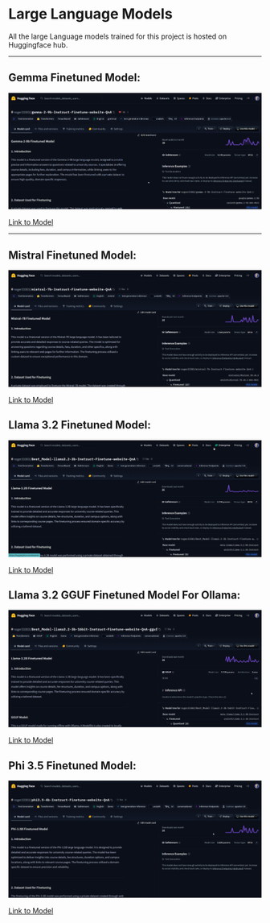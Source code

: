 # Large Language Models
All the large Language models trained for this project is hosted on Huggingface hub.
<hr>

## Gemma Finetuned Model:
![Gemma model](https://github.com/Abhinav330/MSC-Project/blob/main/Large%20Language%20Models/Gemma_model.png)

[Link to Model](https://huggingface.co/roger33303/gemma-2-9b-Instruct-Finetune-website-QnA)

<hr>

## Mistral Finetuned Model:

![Mistral Model](https://github.com/Abhinav330/MSC-Project/blob/main/Large%20Language%20Models/Mistral_model.png)

[Link to Model](https://huggingface.co/roger33303/mistral-7b-Instruct-Finetune-website-QnA)

## Llama 3.2 Finetuned Model:

![Llama 3.2 Model](https://github.com/Abhinav330/MSC-Project/blob/main/Large%20Language%20Models/llama_model.png)

[Link to Model](https://huggingface.co/roger33303/Best_Model-llama3.2-3b-Instruct-Finetune-website-QnA)

## Llama 3.2 GGUF Finetuned Model For Ollama:

![Llama 3.2 GGUF Model](https://github.com/Abhinav330/MSC-Project/blob/main/Large%20Language%20Models/llama_gguf_model.png)

[Link to Model](https://huggingface.co/roger33303/Best_Model-llama3.2-3b-16bit-Instruct-Finetune-website-QnA-gguf)


## Phi 3.5 Finetuned Model:

![Phi 3.5 Model](https://github.com/Abhinav330/MSC-Project/blob/main/Large%20Language%20Models/phi_model.png)

[Link to Model](https://huggingface.co/roger33303/phi3.5-4b-Instruct-Finetune-website-QnA)
